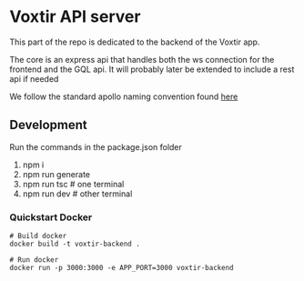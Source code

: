 # Voxtir API server

This part of the repo is dedicated to the backend of the Voxtir app. 

The core is an express api that handles both the ws connection for the frontend and the GQL api. It will probably later be extended to include a rest api if needed

We follow the standard apollo naming convention found [here](https://www.apollographql.com/docs/technotes/TN0002-schema-naming-conventions)


## Development
Run the commands in the package.json folder
1. npm i
2. npm run generate
3. npm run tsc # one terminal
4. npm run dev # other terminal


### Quickstart Docker

```
# Build docker
docker build -t voxtir-backend . 

# Run docker
docker run -p 3000:3000 -e APP_PORT=3000 voxtir-backend
```